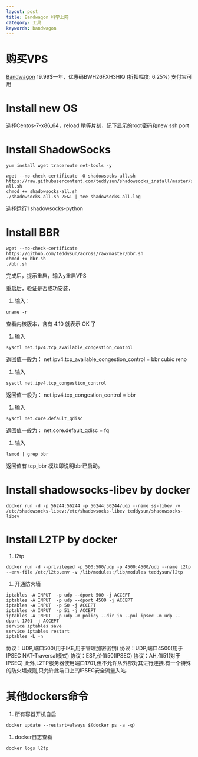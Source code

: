 ```yaml
---
layout: post
title: Bandwagon 科学上网
category: 工具
keywords: bandwagon
---
```

# 购买VPS
[Bandwagon](https://bandwagonhost.com/aff.php?aff=35524)
19.99$一年，优惠码BWH26FXH3HIQ (折扣幅度: 6.25%)
支付宝可用

# Install new OS
选择Centos-7-x86_64，reload
稍等片刻，记下显示的root密码和new ssh port

# Install ShadowSocks
```
yum install wget traceroute net-tools -y

wget --no-check-certificate -O shadowsocks-all.sh https://raw.githubusercontent.com/teddysun/shadowsocks_install/master/shadowsocks-all.sh
chmod +x shadowsocks-all.sh
./shadowsocks-all.sh 2>&1 | tee shadowsocks-all.log
```
选择运行1 shadowsocks-python

# Install BBR
```
wget --no-check-certificate https://github.com/teddysun/across/raw/master/bbr.sh
chmod +x bbr.sh
./bbr.sh
```
完成后，提示重启，输入y重启VPS

重启后，验证是否成功安装，
1. 输入：
```
uname -r
```
查看内核版本，含有 4.10 就表示 OK 了

1. 输入
```
sysctl net.ipv4.tcp_available_congestion_control
```
返回值一般为：
net.ipv4.tcp_available_congestion_control = bbr cubic reno

1. 输入
```
sysctl net.ipv4.tcp_congestion_control
```
返回值一般为：
net.ipv4.tcp_congestion_control = bbr

1. 输入
```
sysctl net.core.default_qdisc
```
返回值一般为：
net.core.default_qdisc = fq

1. 输入
```
lsmod | grep bbr
```
返回值有 tcp_bbr 模块即说明bbr已启动。

  
# Install shadowsocks-libev by docker
```
docker run -d -p 56244:56244 -p 56244:56244/udp --name ss-libev -v /etc/shadowsocks-libev:/etc/shadowsocks-libev teddysun/shadowsocks-libev
```

# Install L2TP by docker

1. l2tp
```
docker run -d --privileged -p 500:500/udp -p 4500:4500/udp --name l2tp --env-file /etc/l2tp.env -v /lib/modules:/lib/modules teddysun/l2tp
```

1. 开通防火墙
```
iptables -A INPUT  -p udp --dport 500 -j ACCEPT
iptables -A INPUT  -p udp --dport 4500 -j ACCEPT
iptables -A INPUT  -p 50 -j ACCEPT
iptables -A INPUT  -p 51 -j ACCEPT
iptables -A INPUT  -p udp -m policy --dir in --pol ipsec -m udp --dport 1701 -j ACCEPT
service iptables save
service iptables restart
iptables -L -n
```

协议：UDP,端口500(用于IKE,用于管理加密密钥)
协议：UDP,端口4500(用于IPSEC NAT-Traversal模式)
协议：ESP,价值50(IPSEC)
协议：AH,值51(对于IPSEC)
此外,L2TP服务器使用端口1701,但不允许从外部对其进行连接.有一个特殊的防火墙规则,只允许此端口上的IPSEC安全流量入站.

# 其他dockers命令
1. 所有容器开机自启
```
docker update --restart=always $(docker ps -a -q)
```

1. docker日志查看
```
docker logs l2tp
```

